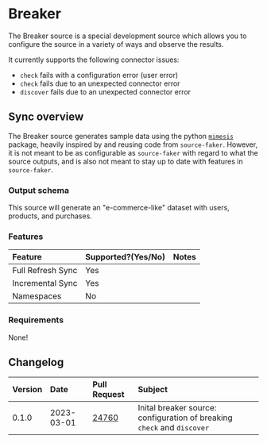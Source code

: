 # Breaker

The Breaker source is a special development source which allows you to configure the source in a variety of ways
and observe the results.

It currently supports the following connector issues: 
* `check` fails with a configuration error (user error)
* `check` fails due to an unexpected connector error
* `discover` fails due to an unexpected connector error

## Sync overview

The Breaker source generates sample data using the python [`mimesis`](https://mimesis.name/en/master/) package,
heavily inspired by and reusing code from `source-faker`. However, it is not meant to be as configurable as `source-faker`
with regard to what the source outputs, and is also not meant to stay up to date with features in `source-faker`.

### Output schema

This source will generate an "e-commerce-like" dataset with users, products, and purchases. 

### Features

| Feature           | Supported?\(Yes/No\) | Notes |
| :---------------- | :------------------- | :---- |
| Full Refresh Sync | Yes                  |       |
| Incremental Sync  | Yes                  |       |
| Namespaces        | No                   |       |

### Requirements

None!

## Changelog

| Version | Date       | Pull Request                                             | Subject                                                                 |
|:--------|:-----------|:---------------------------------------------------------|:------------------------------------------------------------------------|
| 0.1.0   | 2023-03-01 | [24760](https://github.com/airbytehq/airbyte/pull/24760) | Inital breaker source: configuration of breaking `check` and `discover` |
